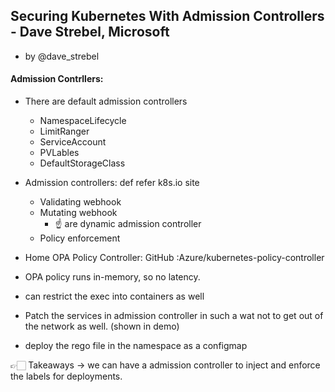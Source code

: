## Securing Kubernetes With Admission Controllers - Dave Strebel, Microsoft
- by @dave_strebel
#### Admission Contrllers:
- There are default admission controllers
    - NamespaceLifecycle
    - LimitRanger
    - ServiceAccount
    - PVLables
    - DefaultStorageClass

- Admission controllers: def refer k8s.io site
    - Validating webhook
    - Mutating webhook
        - ☝ are dynamic admission controller
    - Policy enforcement
- Home OPA Policy Controller: GitHub :Azure/kubernetes-policy-controller
- OPA policy runs in-memory, so no latency.

- can restrict the exec into containers as well
- Patch the services in admission controller in such a wat not to get out of the network as well. (shown in demo)


- deploy the rego file in the namespace as a configmap

👉🏻 Takeaways -> we can have a admission controller to inject and enforce the labels for deployments.


